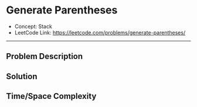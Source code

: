 # Generate Parentheses

- Concept: Stack
- LeetCode Link: https://leetcode.com/problems/generate-parentheses/

---

## Problem Description

## Solution

## Time/Space Complexity

